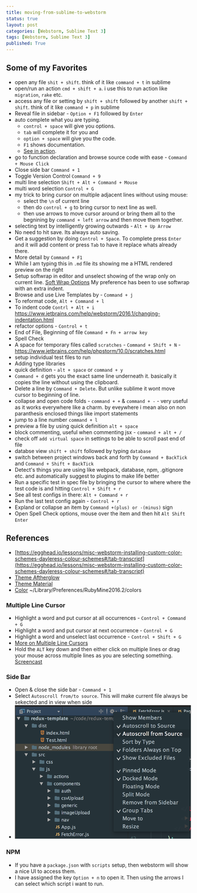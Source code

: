 ```yaml
---
title: moving-from-sublime-to-webstorm
status: true
layout: post
categories: [Webstorm, Sublime Text 3]
tags: [Webstorm, Sublime Text 3]
published: True
---
```


## Some of my Favorites

- open any file `shit + shift`. think of it like `command + t` in sublime
- open/run an action `cmd + shift + a`. i use this to run action like `migration`, `rake` etc.
- access any file or setting by `shift + shift` followed by another `shift + shift`. think of it like `command + p` in sublime
- Reveal file in sidebar - `Option + F1` followed by `Enter`
- auto complete what you are typing.
  - `control + space` will give you options.
  - `tab` will complete it for you and
  - `option + space` will give you the code.
  - `F1` shows documentation.
  - [See in action](http://screencast.com/t/DS1nhmqBM2).
- go to function declaration and browse source code with ease - `Command + Mouse Click`
- Close side bar `Command + 1`
- Toggle Version Control `Command + 9`
- multi line selection `Shift + Alt + Command + Mouse`
- multi word selection `Control + G`
- my trick to bring cursor on multiple adjacent lines without using mouse:
  - select the `\n` of current line
  - then do `control + g` to bring cursor to next line as well.
  - then use arrows to move cursor around or bring them all to the begnining by `command + left arrow` and then move them together.
- selecting text by intelligently growing outwards - `Alt + Up Arrow`
- No need to hit save. Its always auto saving.
- Get a suggestion by doing `Control + Space`. To complete press `Enter` and it will add content or press `Tab` to have it replace whats already there.
- More detail by `Command + F1`
- While I am typing this in `.md` file its showing me a HTML rendered preview on the right
- Setup softwrap in editor and unselect showing of the wrap only on current line.
  [Soft Wrap Options](../assets/webstorm_softwrap_options.png) My preference has been to use softwrap with an extra indent.
- Browse and use Live Templates by - `Command + j`
- To reformat code, `Alt + Command + l`
- To indent code `Contrl + Alt + i`
  https://www.jetbrains.com/help/webstorm/2016.1/changing-indentation.html
- refactor options - `Control + t`
- End of File, Beginning of file `Command + Fn + arrow key`
- Spell Check
- A space for temporary files called `scratches` - `Command + Shift + N` -
  https://www.jetbrains.com/help/phpstorm/10.0/scratches.html
- setup individual test files to run
- Adding type libraries
- quick definition - `alt + space` or `command + y`
- `Command + d` gets you the exact same line underneath it. basically it copies the line without using the clipboard.
- Delete a line by `Command + Delete`. But unlike sublime it wont move cursor to beginning of line.
- collapse and open code folds - `command + +` & `command + -` - very useful as it works everywhere like a charm. by eveywhere i mean also on non paranthesis enclosed things like import statements
- jump to a line number `command + l`
- preview a file by using quick definition `alt + space`
- block commenting, useful when commenting jsx - `command + alt + /`
- check off `add virtual space` in settings to be able to scroll past end of file
- databse view `shift + shift` followed by typing `database`
- switch between project windows back and forth by `Command + BackTick`  and `Command + Shift + BackTick `
- Detect's things you are using like webpack, database, npm, .gitignore etc. and automatically suggest to plugins to make life better
- Run a specific test in spec file by bringing the cursor to where where the test code is and hitting `Control + Shift + r`
- See all test configs in there: `Alt + Command + r`
- Run the last test config again - `Control + r`
- Expland or collapse an item by `Command +(plus) or -(minus)` sign
- Open Spell Check options, mouse over the item and then hit `Alt Shift Enter`

## References

- [https://egghead.io/lessons/misc-webstorm-installing-custom-color-schemes-dayleress-colour-schemes#/tab-transcript](https://egghead.io/lessons/misc-webstorm-installing-custom-color-schemes-dayleress-colour-schemes#/tab-transcript)
- [Theme Aftherglow](https://github.com/JustSid/AfterglowIntelliJ)
- [Theme Material](https://github.com/ChrisRM/material-theme-jetbrains)
- [Color](https://github.com/boneskull/jetbrains-afterglow-scheme) ~/Library/Preferences/RubyMine2016.2/colors


### Multiple Line Cursor

- Highlight a word and put cursor at all occurrences - `Control + Command + G`
- Highlight a word and put cursor at next occurrence - `Control + G`
- Highlight a word and unselect last occurrence - `Control + Shift + G`
- [More on Multiple Line Cursors](https://blog.jetbrains.com/ruby/2014/03/whats-mining-multiple-cursors-and-selection/)
- Hold the `ALT` key down and then either click on multiple lines or drag your mouse across multiple lines as you are selecting something. 
[Screencast](https://screencast.com/t/JzcId3LSN)

### Side Bar

- Open & close the side bar - `Command + 1`
- Select `Autoscroll from/to source`. This will make current file always be sekected and in view when side
- ![Side Bar Options](../assets/webstorm_project_explorer_options.png)


### NPM

- If you have a `package.json` with `scripts` setup, then webstorm will show a nice UI to access them.
- I have assigned the key `Option + n` to open it. Then using the arrows I can select which script i want to run.
